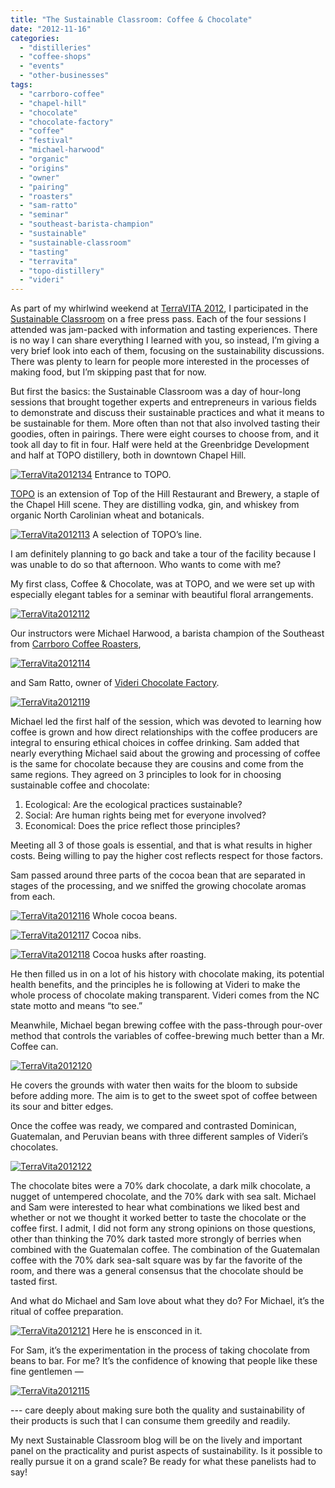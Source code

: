 ```yaml
---
title: "The Sustainable Classroom: Coffee & Chocolate"
date: "2012-11-16"
categories:
  - "distilleries"
  - "coffee-shops"
  - "events"
  - "other-businesses"
tags:
  - "carrboro-coffee"
  - "chapel-hill"
  - "chocolate"
  - "chocolate-factory"
  - "coffee"
  - "festival"
  - "michael-harwood"
  - "organic"
  - "origins"
  - "owner"
  - "pairing"
  - "roasters"
  - "sam-ratto"
  - "seminar"
  - "southeast-barista-champion"
  - "sustainable"
  - "sustainable-classroom"
  - "tasting"
  - "terravita"
  - "topo-distillery"
  - "videri"
---
```


As part of my whirlwind weekend at [TerraVITA 2012](http://www.terravitaevent.com "TerraVITA"), I participated in the [Sustainable Classroom](http://www.terravitaevent.com/TerraVITA/SessionDescrip.html) on a free press pass. Each of the four sessions I attended was jam-packed with information and tasting experiences. There is no way I can share everything I learned with you, so instead, I’m giving a very brief look into each of them, focusing on the sustainability discussions. There was plenty to learn for people more interested in the processes of making food, but I’m skipping past that for now.

But first the basics: the Sustainable Classroom was a day of hour-long sessions that brought together experts and entrepreneurs in various fields to demonstrate and discuss their sustainable practices and what it means to be sustainable for them. More often than not that also involved tasting their goodies, often in pairings. There were eight courses to choose from, and it took all day to fit in four. Half were held at the Greenbridge Development and half at TOPO distillery, both in downtown Chapel Hill.




<div class="caption">

[![](http://s3.amazonaws.com/thegourmez-wpmedia/2012/11/TerraVita2012134.jpg "TerraVita2012134")](http://s3.amazonaws.com/thegourmez-wpmedia/2012/11/TerraVita2012134.jpg) Entrance to TOPO.</div>


[TOPO](http://topodistillery.com/) is an extension of Top of the Hill Restaurant and Brewery, a staple of the Chapel Hill scene. They are distilling vodka, gin, and whiskey from organic North Carolinian wheat and botanicals.




<div class="caption">

[![](http://s3.amazonaws.com/thegourmez-wpmedia/2012/11/TerraVita2012113.jpg "TerraVita2012113")](http://s3.amazonaws.com/thegourmez-wpmedia/2012/11/TerraVita2012113.jpg) A selection of TOPO’s line.</div>


I am definitely planning to go back and take a tour of the facility because I was unable to do so that afternoon. Who wants to come with me?

My first class, Coffee & Chocolate, was at TOPO, and we were set up with especially elegant tables for a seminar with beautiful floral arrangements.

[![](http://s3.amazonaws.com/thegourmez-wpmedia/2012/11/TerraVita2012112.jpg "TerraVita2012112")](http://s3.amazonaws.com/thegourmez-wpmedia/2012/11/TerraVita2012112.jpg)

Our instructors were Michael Harwood, a barista champion of the Southeast from [Carrboro Coffee Roasters](http://www.carrborocoffee.com),

[![](http://s3.amazonaws.com/thegourmez-wpmedia/2012/11/TerraVita2012114.jpg "TerraVita2012114")](http://s3.amazonaws.com/thegourmez-wpmedia/2012/11/TerraVita2012114.jpg)

and Sam Ratto, owner of [Videri Chocolate Factory](http://viderichocolatefactory.com/).

[![](http://s3.amazonaws.com/thegourmez-wpmedia/2012/11/TerraVita2012119.jpg "TerraVita2012119")](http://s3.amazonaws.com/thegourmez-wpmedia/2012/11/TerraVita2012119.jpg)

Michael led the first half of the session, which was devoted to learning how coffee is grown and how direct relationships with the coffee producers are integral to ensuring ethical choices in coffee drinking. Sam added that nearly everything Michael said about the growing and processing of coffee is the same for chocolate because they are cousins and come from the same regions. They agreed on 3 principles to look for in choosing sustainable coffee and chocolate: 

1. Ecological: Are the ecological practices sustainable?
2. Social: Are human rights being met for everyone involved?
3. Economical: Does the price reflect those principles?

Meeting all 3 of those goals is essential, and that is what results in higher costs. Being willing to pay the higher cost reflects respect for those factors.

Sam passed around three parts of the cocoa bean that are separated in stages of the processing, and we sniffed the growing chocolate aromas from each.




<div class="caption">

[![](http://s3.amazonaws.com/thegourmez-wpmedia/2012/11/TerraVita2012116.jpg "TerraVita2012116")](http://s3.amazonaws.com/thegourmez-wpmedia/2012/11/TerraVita2012116.jpg) Whole cocoa beans.</div>





<div class="caption">

[![](http://s3.amazonaws.com/thegourmez-wpmedia/2012/11/TerraVita2012117.jpg "TerraVita2012117")](http://s3.amazonaws.com/thegourmez-wpmedia/2012/11/TerraVita2012117.jpg) Cocoa nibs.</div>





<div class="caption">

[![](http://s3.amazonaws.com/thegourmez-wpmedia/2012/11/TerraVita2012118.jpg "TerraVita2012118")](http://s3.amazonaws.com/thegourmez-wpmedia/2012/11/TerraVita2012118.jpg) Cocoa husks after roasting.</div>


He then filled us in on a lot of his history with chocolate making, its potential health benefits, and the principles he is following at Videri to make the whole process of chocolate making transparent. Videri comes from the NC state motto and means “to see.”

Meanwhile, Michael began brewing coffee with the pass-through pour-over method that controls the variables of coffee-brewing much better than a Mr. Coffee can.

[![](http://s3.amazonaws.com/thegourmez-wpmedia/2012/11/TerraVita2012120.jpg "TerraVita2012120")](http://s3.amazonaws.com/thegourmez-wpmedia/2012/11/TerraVita2012120.jpg)

He covers the grounds with water then waits for the bloom to subside before adding more. The aim is to get to the sweet spot of coffee between its sour and bitter edges.

Once the coffee was ready, we compared and contrasted Dominican, Guatemalan, and Peruvian beans with three different samples of Videri’s chocolates.

[![](http://s3.amazonaws.com/thegourmez-wpmedia/2012/11/TerraVita2012122.jpg "TerraVita2012122")](http://s3.amazonaws.com/thegourmez-wpmedia/2012/11/TerraVita2012122.jpg)

The chocolate bites were a 70% dark chocolate, a dark milk chocolate, a nugget of untempered chocolate, and the 70% dark with sea salt. Michael and Sam were interested to hear what combinations we liked best and whether or not we thought it worked better to taste the chocolate or the coffee first. I admit, I did not form any strong opinions on those questions, other than thinking the 70% dark tasted more strongly of berries when combined with the Guatemalan coffee. The combination of the Guatemalan coffee with the 70% dark sea-salt square was by far the favorite of the room, and there was a general consensus that the chocolate should be tasted first.

And what do Michael and Sam love about what they do? For Michael, it’s the ritual of coffee preparation.




<div class="caption">

[![](http://s3.amazonaws.com/thegourmez-wpmedia/2012/11/TerraVita2012121.jpg "TerraVita2012121")](http://s3.amazonaws.com/thegourmez-wpmedia/2012/11/TerraVita2012121.jpg) Here he is ensconced in it.</div>


For Sam, it’s the experimentation in the process of taking chocolate from beans to bar. For me? It’s the confidence of knowing that people like these fine gentlemen —

[![](http://s3.amazonaws.com/thegourmez-wpmedia/2012/11/TerraVita2012115.jpg "TerraVita2012115")](http://s3.amazonaws.com/thegourmez-wpmedia/2012/11/TerraVita2012115.jpg)

\--- care deeply about making sure both the quality and sustainability of their products is such that I can consume them greedily and readily.

My next Sustainable Classroom blog will be on the lively and important panel on the practicality and purist aspects of sustainability. Is it possible to really pursue it on a grand scale? Be ready for what these panelists had to say!
